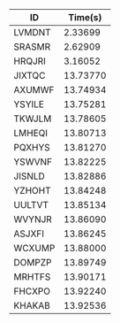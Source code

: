 |ID|Time(s)|
|-|-|
|LVMDNT|2.33699|
|SRASMR|2.62909|
|HRQJRI|3.16052|
|JIXTQC|13.73770|
|AXUMWF|13.74934|
|YSYILE|13.75281|
|TKWJLM|13.78605|
|LMHEQI|13.80713|
|PQXHYS|13.81270|
|YSWVNF|13.82225|
|JISNLD|13.82886|
|YZHOHT|13.84248|
|UULTVT|13.85134|
|WVYNJR|13.86090|
|ASJXFI|13.86245|
|WCXUMP|13.88000|
|DOMPZP|13.89749|
|MRHTFS|13.90171|
|FHCXPO|13.92240|
|KHAKAB|13.92536|
